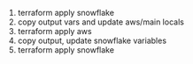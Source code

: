 1. terraform apply snowflake
2. copy output vars and update aws/main locals
3. terraform apply aws
4. copy output, update snowflake variables
5. terraform apply snowflake
